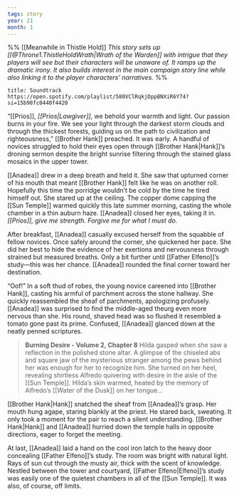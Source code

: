 ```yaml
---
tags: story
year: 21
month: 1
---
```

%% [[Meanwhile in Thistle Hold]] 
*This story sets up [[@Throne1.ThistleHoldWrath|Wrath of the Warden]] with intrigue that they players will see but their characters will be unaware of. It ramps up the dramatic irony. It also builds interest in the main campaign story line while also linking it to the player characters’ narratives.*
%%

```ad-tip
title: Soundtrack
https://open.spotify.com/playlist/580VClRqkjDppBNXiR6Y74?si=15b98fc0440f4420
```

“[[Prios]], *[[Prios|Lawgiver]]*, we behold your warmth and light. Our passion burns in your fire. We see your light through the darkest storm clouds and through the thickest forests, guiding us on the path to civilization and righteousness,” [[Brother Hank]] preached. It was early. A handful of novices struggled to hold their eyes open through [[Brother Hank|Hank]]’s droning sermon despite the bright sunrise filtering through the stained glass mosaics in the upper tower.

[[Anadea]] drew in a deep breath and held it. She saw that upturned corner of his mouth that meant [[Brother Hank]] felt like he was on another roll. Hopefully this time the porridge wouldn’t be cold by the time he tired himself out. She stared up at the ceiling. The copper dome capping the [[Sun Temple]] warmed quickly this late summer morning, casting the whole chamber in a thin auburn haze. [[Anadea]] closed her eyes, taking it in. *[[Prios]], give me strength. Forgive me for what I must do.*

After breakfast, [[Anadea]] casually excused herself from the squabble of fellow novices. Once safely around the corner, she quickened her pace. She did her best to hide the evidence of her exertions and nervousness through strained but measured breaths. Only a bit further until [[Father Elfeno]]’s study—this was her chance. [[Anadea]] rounded the final corner toward her destination.

“Oof!” In a soft thud of robes, the young novice careened into [[Brother Hank]], casting his armful of parchment across the stone hallway. She quickly reassembled the sheaf of parchments, apologizing profusely. [[Anadea]] was surprised to find the middle-aged theurg even more nervous than she. His round, shaved head was so flushed it resembled a tomato gone past its prime. Confused, [[Anadea]] glanced down at the neatly penned scriptures.

> **Burning Desire - Volume 2, Chapter 8**
> Hilda gasped when she saw a reflection in the polished stone altar. A glimpse of the chiseled abs and square jaw of the mysterious stranger among the pews behind her was enough for her to recognize him. She turned on her heel, revealing shirtless Alfredo quivering with desire in the aisle of the [[Sun Temple]]. Hilda’s skin warmed, heated by the memory of Alfredo’s [[Water of the Dusk]] on her tongue…

[[Brother Hank|Hank]] snatched the sheaf from [[Anadea]]’s grasp. Her mouth hung agape, staring blankly at the priest. He stared back, sweating. It only took a moment for the pair to reach a silent understanding. [[Brother Hank|Hank]] and [[Anadea]] hurried down the temple halls in opposite directions, eager to forget the meeting.

At last, [[Anadea]] laid a hand on the cool iron latch to the heavy door concealing [[Father Elfeno]]’s study. The room was bright with natural light. Rays of sun cut through the musty air, thick with the scent of knowledge. Nestled between the tower and courtyard, [[Father Elfeno|Elfeno]]’s study was easily one of the quietest chambers in all of the [[Sun Temple]]. It was also, of course, off limits.

